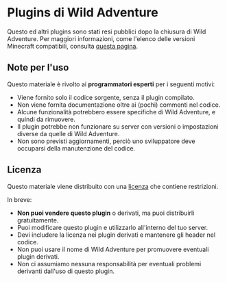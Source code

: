 # Plugins di Wild Adventure
Questo ed altri plugins sono stati resi pubblici dopo la chiusura di Wild Adventure. Per maggiori informazioni, come l'elenco delle versioni Minecraft compatibili, consulta [questa pagina](https://wildadventure.it/plugins).

## Note per l'uso
Questo materiale è rivolto ai **programmatori esperti** per i seguenti motivi:

* Viene fornito solo il codice sorgente, senza il plugin compilato.
* Non viene fornita documentazione oltre ai (pochi) commenti nel codice.
* Alcune funzionalità potrebbero essere specifiche di Wild Adventure, e quindi da rimuovere.
* Il plugin potrebbe non funzionare su server con versioni o impostazioni diverse da quelle di Wild Adventure.
* Non sono previsti aggiornamenti, perciò uno sviluppatore deve occuparsi della manutenzione del codice.


## Licenza
Questo materiale viene distribuito con una [licenza](LICENSE.txt) che contiene restrizioni.

In breve:

* **Non puoi vendere questo plugin** o derivati, ma puoi distribuirli gratuitamente.
* Puoi modificare questo plugin e utilizzarlo all'interno del tuo server.
* Devi includere la licenza nei plugin derivati e mantenere gli header nel codice.
* Non puoi usare il nome di Wild Adventure per promuovere eventuali plugin derivati.
* Non ci assumiamo nessuna responsabilità per eventuali problemi derivanti dall'uso di questo plugin.
